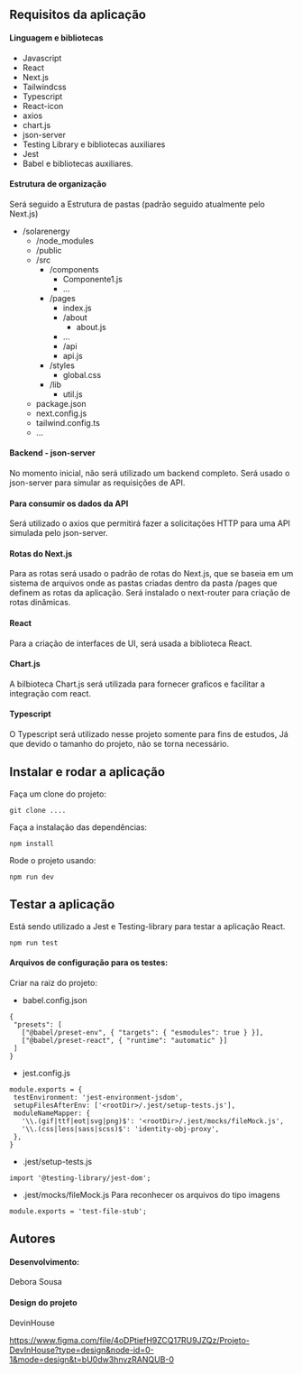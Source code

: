 ## Requisitos da aplicação

#### Linguagem e bibliotecas

- Javascript
- React
- Next.js
- Tailwindcss
- Typescript
- React-icon
- axios
- chart.js
- json-server
- Testing Library e bibliotecas auxiliares
- Jest
- Babel e bibliotecas auxiliares.

#### Estrutura de organização

Será seguido a Estrutura de pastas (padrão seguido atualmente pelo Next.js)

- /solarenergy
  - /node_modules
  - /public
  - /src
    - /components
      - Componente1.js
      - ...
    - /pages
      - index.js
      - /about
        - about.js
      - ...
      - /api
      - api.js
    - /styles
      - global.css
    - /lib
      - util.js
  - package.json
  - next.config.js
  - tailwind.config.ts
  - ...

#### Backend - json-server

No momento inicial, não será utilizado um backend completo. Será usado o json-server para simular as requisições de API.

#### Para consumir os dados da API

Será utilizado o axios que permitirá fazer a solicitações HTTP para uma API simulada pelo json-server.

#### Rotas do Next.js

Para as rotas será usado o padrão de rotas do Next.js, que se baseia em um sistema de arquivos onde as pastas criadas dentro da pasta /pages que definem as rotas da aplicação. Será instalado o next-router para criação de rotas dinâmicas.

#### React

Para a criação de interfaces de UI, será usada a biblioteca React.

#### Chart.js

A bilbioteca Chart.js será utilizada para fornecer graficos e facilitar a integração com react.

#### Typescript

O Typescript será utilizado nesse projeto somente para fins de estudos, Já que devido o tamanho do projeto, não se torna necessário.

## Instalar e rodar a aplicação

Faça um clone do projeto:

```
git clone ....
```

Faça a instalação das dependências:

```
npm install
```

Rode o projeto usando:

```
npm run dev
```

## Testar a aplicação

Está sendo utilizado a Jest e Testing-library para testar a aplicação React.

```
npm run test
```

#### Arquivos de configuração para os testes:

Criar na raiz do projeto:

- babel.config.json

```
{
 "presets": [
   ["@babel/preset-env", { "targets": { "esmodules": true } }],
   ["@babel/preset-react", { "runtime": "automatic" }]
 ]
}

```

- jest.config.js

```
module.exports = {
 testEnvironment: 'jest-environment-jsdom',
 setupFilesAfterEnv: ['<rootDir>/.jest/setup-tests.js'],
 moduleNameMapper: {
   '\\.(gif|ttf|eot|svg|png)$': '<rootDir>/.jest/mocks/fileMock.js',
   '\\.(css|less|sass|scss)$': 'identity-obj-proxy',
 },
}
```

- .jest/setup-tests.js

```
import '@testing-library/jest-dom';

```

- .jest/mocks/fileMock.js
  Para reconhecer os arquivos do tipo imagens

```
module.exports = 'test-file-stub';
```


## Autores
####  Desenvolvimento:
Debora Sousa

#### Design do projeto
DevinHouse

https://www.figma.com/file/4oDPtiefH9ZCQ17RU9JZQz/Projeto-DevInHouse?type=design&node-id=0-1&mode=design&t=bU0dw3hnvzRANQUB-0